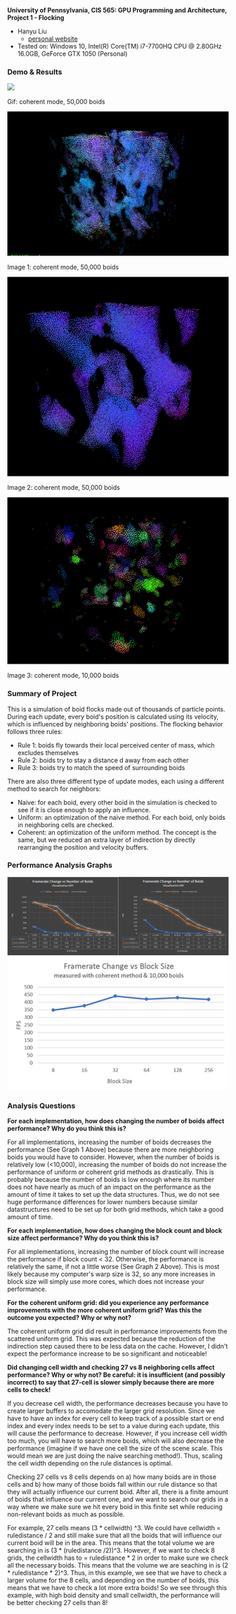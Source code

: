 **University of Pennsylvania, CIS 565: GPU Programming and Architecture,
Project 1 - Flocking**

* Hanyu Liu
  * [personal website](http://liuhanyu.net/) 
* Tested on: Windows 10, Intel(R) Core(TM) i7-7700HQ CPU @ 2.80GHz 16.0GB, GeForce GTX 1050 (Personal)

### Demo & Results

![](images/boidsgif.gif)

Gif: coherent mode, 50,000 boids

![](images/flock.png)

Image 1: coherent mode, 50,000 boids

![](images/flock2.png)

Image 2: coherent mode, 50,000 boids

![](images/flock3.png)

Image 3: coherent mode, 10,000 boids


### Summary of Project

This is a simulation of boid flocks made out of thousands of particle points. During each update, every boid's position is calculated using its velocity, which is influenced by neighboring boids' positions. The flocking behavior follows three rules: 

- Rule 1: boids fly towards their local perceived center of mass, which excludes themselves
- Rule 2: boids try to stay a distance d away from each other    
- Rule 3: boids try to match the speed of surrounding boids

There are also three different type of update modes, each using a different method to search for neighbors: 

- Naive: for each boid, every other boid in the simulation is checked to see if it is close enough to apply an influence.
- Uniform: an optimization of the naive method. For each boid, only boids in neighboring cells are checked.
- Coherent: an optimization of the uniform method. The concept is the same, but we reduced an extra layer of indirection by directly rearranging the position and velocity buffers.

### Performance Analysis Graphs

![](images/fpsgraph.png)
![](images/blocksizegraph.png)

### Analysis Questions


**For each implementation, how does changing the number of boids affect performance? Why do you think this is?**

For all implementations, increasing the number of boids decreases the performance (See Graph 1 Above) because there are more neighboring boids you would have to consider. However, when the number of boids is relatively low (<10,000), increasing the number of boids do not increase the performance of uniform or coherent grid methods as drastically. This is probably because the number of boids is low enough where its number does not have nearly as much of an impact on the performance as the amount of time it takes to set up the data structures. Thus, we do not see huge performance differences for lower numbers because similar datastructures need to be set up for both grid methods, which take a good amount of time.


**For each implementation, how does changing the block count and block size affect performance? Why do you think this is?**

For all implementations, increasing the number of block count will increase the performance if block count < 32. Otherwise, the performance is relatively the same, if not a little worse (See Graph 2 Above). This is most likely because my computer's warp size is 32, so any more increases in block size will simply use more cores, which does not increase your performance.

**For the coherent uniform grid: did you experience any performance improvements with the more coherent uniform grid? Was this the outcome you expected? Why or why not?**

The coherent uniform grid did result in performance improvements from the scattered uniform grid. This was expected because the reduction of the indirection step caused there to be less data on the cache. However, I didn't expect the performance increase to be so significant and noticeable! 

**Did changing cell width and checking 27 vs 8 neighboring cells affect performance? Why or why not? Be careful: it is insufficient (and possibly incorrect) to say that 27-cell is slower simply because there are more cells to check!**

If you decrease cell width, the performance decreases because you have to create larger buffers to accomodate the larger grid resolution. Since we have to have an index for every cell to keep track of a possible start or end index and every index needs to be set to a value during each update, this will cause the performance to decrease. However, if you increase cell width too much, you will have to search more boids, which will also decrease the performance (imagine if we have one cell the size of the scene scale. This would mean we are just doing the naive searching method!). Thus, scaling the cell width depending on the rule distances is optimal. 

Checking 27 cells vs 8 cells depends on a) how many boids are in those cells and b) how many of those boids fall within our rule distance so that they will actually influence our current boid. After all, there is a finite amount of boids that influence our current one, and we want to search our grids in a way where we make sure we hit every boid in this finite set while reducing non-relevant boids as much as possible. 

For example, 27 cells means (3 * cellwidth) ^3. We could have cellwidth = ruledistance / 2 and still make sure that all the boids that will influence our current boid will be in the area. This means that the total volume we are searching in is (3 * (ruledistance /2))^3. However, if we want to check 8 grids, the cellwidth has to = ruledistance * 2 in order to make sure we check all the necessary boids. This means that the volume we are seaching in is (2 * ruledistance * 2)^3. Thus, in this example, we see that we have to check a larger volume for the 8 cells, and depending on the number of boids, this means that we have to check a lot more extra boids! So we see through this example, with high boid density and small cellwidth, the performance will be better checking 27 cells than 8!



